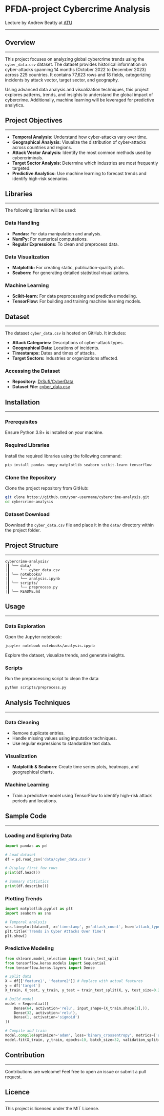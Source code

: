 # PFDA-project **Cybercrime Analysis**

Lecture by Andrew Beatty at [ATU](https://www.atu.ie/)


***

## Overview

***

This project focuses on analyzing global cybercrime trends using the `cyber_data.csv` dataset. The dataset provides historical information on cyber-attacks spanning 14 months (October 2022 to December 2023) across 225 countries. It contains 77,623 rows and 18 fields, categorizing incidents by attack vector, target sector, and geography.

Using advanced data analysis and visualization techniques, this project explores patterns, trends, and insights to understand the global impact of cybercrime. Additionally, machine learning will be leveraged for predictive analytics.


## Project Objectives

***

- **Temporal Analysis:** Understand how cyber-attacks vary over time.
- **Geographical Analysis:** Visualize the distribution of cyber-attacks across countries and regions.
- **Attack Vector Analysis:** Identify the most common methods used by cybercriminals.
- **Target Sector Analysis:** Determine which industries are most frequently targeted.
- **Predictive Analytics:** Use machine learning to forecast trends and identify high-risk scenarios.

## Libraries

***

The following libraries will be used:

### Data Handling

- **Pandas:** For data manipulation and analysis.
- **NumPy:** For numerical computations.
- **Regular Expressions:** To clean and preprocess data.

### Data Visualization

- **Matplotlib:** For creating static, publication-quality plots.
- **Seaborn:** For generating detailed statistical visualizations.

### Machine Learning

- **Scikit-learn:** For data preprocessing and predictive modeling.
- **TensorFlow:** For building and training machine learning models.

## Dataset

***

The dataset `cyber_data.csv` is hosted on GitHub. It includes:
- **Attack Categories:** Descriptions of cyber-attack types.
- **Geographical Data:** Locations of incidents.
- **Timestamps:** Dates and times of attacks.
- **Target Sectors:** Industries or organizations affected.

### Accessing the Dataset

- **Repository:** [DrSufi/CyberData](https://github.com/DrSufi/CyberData)
- **Dataset File:** [cyber_data.csv](https://github.com/DrSufi/CyberData/blob/main/cyber_data.csv)


## Installation

***

### Prerequisites

Ensure Python 3.8+ is installed on your machine.

### Required Libraries

Install the required libraries using the following command:

```bash
pip install pandas numpy matplotlib seaborn scikit-learn tensorflow
```

### Clone the Repository

Clone the project repository from GitHub:

```bash
git clone https://github.com/your-username/cybercrime-analysis.git
cd cybercrime-analysis
```

### Dataset Download

Download the `cyber_data.csv` file and place it in the `data/` directory within the project folder.

## Project Structure

***

```plaintext
cybercrime-analysis/
|┃ └── data/
|┃     └── cyber_data.csv
|┃ └── notebooks/
|┃     └── analysis.ipynb
|┃ └── scripts/
|┃     └── preprocess.py
|┃ └── README.md
```

## Usage

***

### Data Exploration

Open the Jupyter notebook:

```bash
jupyter notebook notebooks/analysis.ipynb
```

Explore the dataset, visualize trends, and generate insights.

### Scripts

Run the preprocessing script to clean the data:

```bash
python scripts/preprocess.py
```

## Analysis Techniques

***

### Data Cleaning

- Remove duplicate entries.
- Handle missing values using imputation techniques.
- Use regular expressions to standardize text data.

### Visualization

- **Matplotlib & Seaborn:** Create time series plots, heatmaps, and geographical charts.

### Machine Learning

- Train a predictive model using TensorFlow to identify high-risk attack periods and locations.

## Sample Code

***

### Loading and Exploring Data


```python
import pandas as pd

# Load dataset
df = pd.read_csv('data/cyber_data.csv')

# Display first few rows
print(df.head())

# Summary statistics
print(df.describe())
```

### Plotting Trends

```python
import matplotlib.pyplot as plt
import seaborn as sns

# Temporal analysis
sns.lineplot(data=df, x='timestamp', y='attack_count', hue='attack_type')
plt.title('Trends in Cyber Attacks Over Time')
plt.show()
```

### Predictive Modeling


```python
from sklearn.model_selection import train_test_split
from tensorflow.keras.models import Sequential
from tensorflow.keras.layers import Dense

# Split data
X = df[['feature1', 'feature2']] # Replace with actual features
y = df['target']
X_train, X_test, y_train, y_test = train_test_split(X, y, test_size=0.2, random_state=42)

# Build model
model = Sequential([
    Dense(64, activation='relu', input_shape=(X_train.shape[1],)),
    Dense(32, activation='relu'),
    Dense(1, activation='sigmoid')
])

# Compile and train
model.compile(optimizer='adam', loss='binary_crossentropy', metrics=['accuracy'])
model.fit(X_train, y_train, epochs=10, batch_size=32, validation_split=0.2)
```

## Contribution

***
Contributions are welcome! Feel free to open an issue or submit a pull request.

## Licence

***
This project is licensed under the MIT License.